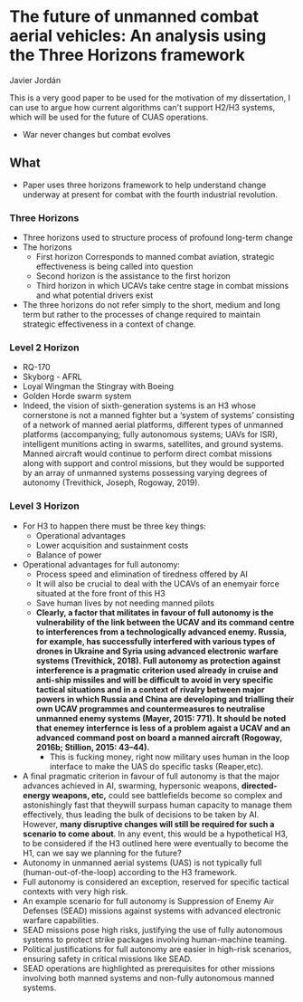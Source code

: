 # The future of unmanned combat aerial vehicles: An analysis using the Three Horizons framework

Javier Jordán

This is a very good paper to be used for the motivation of my dissertation, I can use to argue how current algorithms can't support H2/H3 systems, which will be used for the future of CUAS operations. 

- War never changes but combat evolves

## What
- Paper uses three horizons framework to help understand change underway at present for combat with the fourth industrial revolution. 

### Three Horizons
- Three horizons used to structure process of profound long-term change 
- The horizons
  - First horizon Corresponds to manned combat aviation, strategic effectiveness is being called into question 
  - Second horizon is the assistance to the first horizon 
  - Third horizon in which UCAVs take centre stage in combat missions and what potential drivers exist 
- The three horizons do not refer simply to the short, medium and long term but rather to the processes of change required to maintain strategic effectiveness in a context of change.

### Level 2 Horizon 
- RQ-170
- Skyborg - AFRL 
- Loyal Wingman the Stingray with Boeing
- Golden Horde swarm system 
- Indeed, the vision of sixth-generation systems is an H3 whose cornerstone is not a manned fighter but a ‘system of systems’ consisting of a network of manned aerial platforms, different types of unmanned platforms (accompanying; fully autonomous systems; UAVs for ISR), intelligent munitions acting in swarms, satellites, and ground systems. Manned aircraft would continue to perform direct combat missions along with support and control missions, but they would be supported by an array of unmanned systems possessing varying degrees of autonomy (Trevithick, Joseph, Rogoway, 2019).

### Level 3 Horizon 
- For H3 to happen there must be three key things:
  - Operational advantages
  - Lower acquisition and sustainment costs
  - Balance of power
- Operational advantages for full autonomy:
  - Process speed and elimination of tiredness offered by AI 
  - It will also be crucial to deal with the UCAVs of an enemyair force situated at the fore front of this H3
  - Save human lives by not needing manned pilots
  - **Clearly, a factor that militates in favour of full autonomy is the vulnerability of the link between the UCAV and its command centre to interferences from a technologically advanced enemy. Russia, for example, has successfully interfered with various types of drones in Ukraine and Syria using advanced electronic warfare systems (Trevithick, 2018). Full autonomy as protection against interference is a pragmatic criterion used already in cruise and anti-ship missiles and will be difficult to avoid in very specific tactical situations and in a context of rivalry between major powers in which Russia and China are developing and trialling their own UCAV programmes and countermeasures to neutralise unmanned enemy systems (Mayer, 2015: 771). It should be noted that enemey interfernce is less of a problem agaist  a UCAV and an advanced command post on board a manned aircraft (Rogoway, 2016b; Stillion, 2015: 43–44).**
    - This is fucking money, right now military uses human in the loop interface to make the UAS do specific tasks (Reaper,etc). 
- A final pragmatic criterion in favour of full autonomy is that the major advances achieved in AI, swarming, hypersonic weapons, **directed-energy weapons, etc,** could see battlefields become so complex and astonishingly fast that theywill surpass human capacity to manage them effectively, thus leading the bulk of decisions to be taken by AI. However, **many disruptive changes will still be required for such a scenario to come about**. In any event, this would be a hypothetical H3, to be considered if the H3 outlined here were eventually to become the H1, can we say we planning for the future? 
- Autonomy in unmanned aerial systems (UAS) is not typically full (human-out-of-the-loop) according to the H3 framework.
- Full autonomy is considered an exception, reserved for specific tactical contexts with very high risk.
- An example scenario for full autonomy is Suppression of Enemy Air Defenses (SEAD) missions against systems with advanced electronic warfare capabilities.
- SEAD missions pose high risks, justifying the use of fully autonomous systems to protect strike packages involving human-machine teaming.
- Political justifications for full autonomy are easier in high-risk scenarios, ensuring safety in critical missions like SEAD.
- SEAD operations are highlighted as prerequisites for other missions involving both manned systems and non-fully autonomous manned systems.
